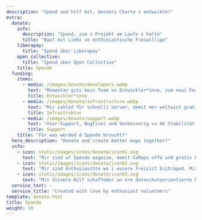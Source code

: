 ```yaml
---
description: "Spend und hilf mit, besseri Charte z entwickle!"
extra:
  donate:
    info:
      description: "Spend, zum s Projekt am Laufe z halte"
      title: "Baut mit Liebi vo enthusiastische Freiwillige"
    liberapay:
      title: "Spend über Liberapay"
    open_collective:
      title: "Spend über Open Collective"
    title: Spende
  funding:
    items:
      - media: /images/donate/developers.webp
        text: "Momentan gits keis Team vo Entwickler*inne, zum neui Features z entwickle und d App z verbessere. Zum s Produkt kontinuierlich wiiterzentwickle, wird es Chernteam bruucht."
        title: Entwickler*inne
      - media: /images/donate/infrastructure.webp
        text: "Mir zahled für schnelli Server, demit mer weltwiit gratis Charteupdates ohni Verzögerige abelade cha. D Summe vom Datetransfer betreit mehreri Hunderti Terabytes monetlich und stiigt witerhin."
        title: Infrastruktur
      - media: /images/donate/support.webp
        text: "User-Support, Bugfixes und Verbesserig vo de Stabilität vo de App sind eusi höchste Prioritäte. D Lischte vo de Aafrage und gmeldete Bugs wachst täglich, und es git vieli Supportaafrage im App Store, Google Play und via Email."
        title: Support
    title: "Für was werded d Spende bruucht?"
  hero_description: "Donate and create better maps together!"
  info:
    - icon: static/images/icons/donate/icon01.svg
      text: "Mir sind uf Spende aagwise, demit CoMaps offe und gratis bliibt"
    - icon: static/images/icons/donate/icon02.svg
      text: "Mir sind Enthusiaschte wo i eusere Freiziit biiträged. Mir liebed, was mir mached, und mir liebed eusi Benutzer*inne"
    - icon: static/images/icons/donate/icon03.svg
      text: "Mit diinere Hilf schaffemer an ere dateschutzorientierte Navigationsapp als ersti Wahl uf em Määrt"
  service_text: ~
  service_title: "Created with love by enthusiast volunteers"
template: donate.html
title: Spende
weight: 10
---
```

